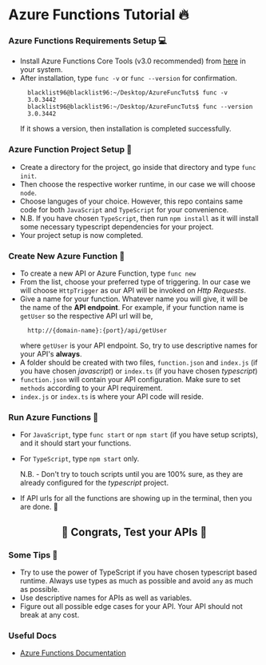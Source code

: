 # Azure Functions Tutorial 🔥

### Azure Functions Requirements Setup 💻
* Install Azure Functions Core Tools (v3.0 recommended) from [here](https://docs.microsoft.com/en-us/azure/azure-functions/functions-run-local?tabs=linux%2Ccsharp%2Cbash#v2) in your system.
* After installation, type `func -v` or `func --version` for confirmation. 
  ```shell
    blacklist96@blacklist96:~/Desktop/AzureFuncTuts$ func -v
    3.0.3442
    blacklist96@blacklist96:~/Desktop/AzureFuncTuts$ func --version
    3.0.3442
  ```
  If it shows a version, then installation is completed successfully.

### Azure Function Project Setup 🚀
* Create a directory for the project, go inside that directory and type `func init`.
* Then choose the respective worker runtime, in our case we will choose `node`.
* Choose languges of your choice. However, this repo contains same code for both `JavaScript` and `TypeScript` for your convenience.
* N.B. If you have chosen `TypeScript`, then run `npm install` as it will install some necessary typescript dependencies for your project.
* Your project setup is now completed.

### Create New Azure Function 📝
* To create a new API or Azure Function, type `func new`
* From the list, choose your preferred type of triggering. In our case we will choose `HttpTrigger` as our API will be invoked on *Http Requests*.
* Give a name for your function. Whatever name you will give, it will be the name of the **API endpoint**. For example, if your function name is `getUser` so the respective API url will be,
  ```shell
    http://{domain-name}:{port}/api/getUser
  ```
  where `getUser` is your API endpoint. So, try to use descriptive names for your API's **always**.
* A folder should be created with two files, `function.json` and `index.js` (if you have chosen *javascript*) or `index.ts` (if you have chosen *typescript*)
* `function.json` will contain your API configuration. Make sure to set `methods` according to your API requirement.
* `index.js` or `index.ts` is where your API code will reside.

### Run Azure Functions 🤩
* For `JavaScript`, type `func start` or `npm start` (if you have setup scripts), and it should start your functions.
* For `TypeScript`, type `npm start` only. 
  
  N.B. - Don't try to touch scripts until you are 100% sure, as they are already configured for the *typescript* project.

* If API urls for all the functions are showing up in the terminal, then you are done. 🥳


## <center> 🎉 Congrats, Test your APIs 🎉 </center>

### Some Tips 🤔
* Try to use the power of TypeScript if you have chosen typescript based runtime. Always use types as much as possible and avoid `any` as much as possible.
* Use descriptive names for APIs as well as variables.
* Figure out all possible edge cases for your API. Your API should not break at any cost.


### Useful Docs
* [Azure Functions Documentation](https://docs.microsoft.com/en-us/azure/azure-functions/functions-run-local?tabs=linux%2Ccsharp%2Cbash)
